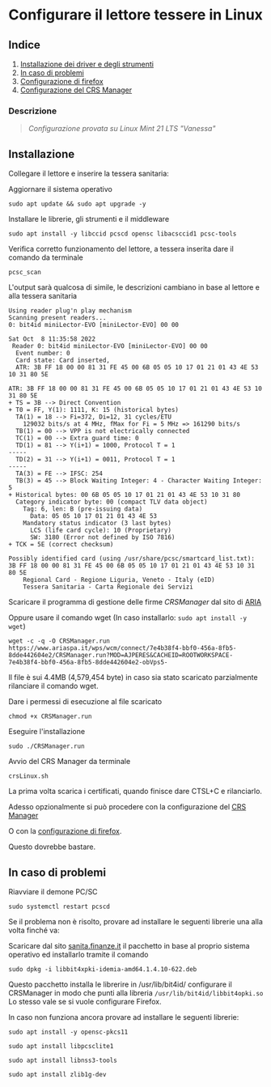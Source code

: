 # Configurare il lettore tessere in Linux

## Indice
1. [Installazione dei driver e degli strumenti](#installazione)
2. [In caso di problemi](#problemi)
3. [Configurazione di firefox](./configurazione_firefox.md)
4. [Configurazione del CRS Manager](./configurazione_crsmanager.md)

### Descrizione

> _Configurazione provata su Linux Mint 21 LTS "Vanessa"_

## Installazione<a id="installazione"></a>

Collegare il lettore e inserire la tessera sanitaria:

Aggiornare il sistema operativo

`sudo apt update && sudo apt upgrade -y`

Installare le librerie, gli strumenti e il middleware

`sudo apt install -y libccid pcscd opensc libacsccid1 pcsc-tools`

Verifica corretto funzionamento del lettore, a tessera inserita dare il comando da terminale

`pcsc_scan`

L'output sarà qualcosa di simile, le descrizioni cambiano in base al lettore e alla tessera sanitaria

```
Using reader plug'n play mechanism
Scanning present readers...
0: bit4id miniLector-EVO [miniLector-EVO] 00 00
 
Sat Oct  8 11:35:58 2022
 Reader 0: bit4id miniLector-EVO [miniLector-EVO] 00 00
  Event number: 0
  Card state: Card inserted, 
  ATR: 3B FF 18 00 00 81 31 FE 45 00 6B 05 05 10 17 01 21 01 43 4E 53 10 31 80 5E

ATR: 3B FF 18 00 00 81 31 FE 45 00 6B 05 05 10 17 01 21 01 43 4E 53 10 31 80 5E
+ TS = 3B --> Direct Convention
+ T0 = FF, Y(1): 1111, K: 15 (historical bytes)
  TA(1) = 18 --> Fi=372, Di=12, 31 cycles/ETU
    129032 bits/s at 4 MHz, fMax for Fi = 5 MHz => 161290 bits/s
  TB(1) = 00 --> VPP is not electrically connected
  TC(1) = 00 --> Extra guard time: 0
  TD(1) = 81 --> Y(i+1) = 1000, Protocol T = 1 
-----
  TD(2) = 31 --> Y(i+1) = 0011, Protocol T = 1 
-----
  TA(3) = FE --> IFSC: 254
  TB(3) = 45 --> Block Waiting Integer: 4 - Character Waiting Integer: 5
+ Historical bytes: 00 6B 05 05 10 17 01 21 01 43 4E 53 10 31 80
  Category indicator byte: 00 (compact TLV data object)
    Tag: 6, len: B (pre-issuing data)
      Data: 05 05 10 17 01 21 01 43 4E 53
    Mandatory status indicator (3 last bytes)
      LCS (life card cycle): 10 (Proprietary)
      SW: 3180 (Error not defined by ISO 7816)
+ TCK = 5E (correct checksum)

Possibly identified card (using /usr/share/pcsc/smartcard_list.txt):
3B FF 18 00 00 81 31 FE 45 00 6B 05 05 10 17 01 21 01 43 4E 53 10 31 80 5E
	Regional Card - Regione Liguria, Veneto - Italy (eID)
	Tessera Sanitaria - Carta Regionale dei Servizi
```

Scaricare il programma di gestione delle firme _CRSManager_ dal sito di [ARIA](https://www.ariaspa.it/wps/portal/Aria/Home/DettaglioRedazionale/cosa--facciamo/innovazione-digitale/certificazione-digitale/software-cns)

Oppure usare il comando wget (In caso installarlo: `sudo apt install -y wget`)

`wget -c -q -O CRSManager.run https://www.ariaspa.it/wps/wcm/connect/7e4b38f4-bbf0-456a-8fb5-8dde442604e2/CRSManager.run?MOD=AJPERES&CACHEID=ROOTWORKSPACE-7e4b38f4-bbf0-456a-8fb5-8dde442604e2-obVps5-`

Il file è sui 4.4MB (4,579,454 byte) in caso sia stato scaricato parzialmente rilanciare il comando wget.

Dare i permessi di esecuzione al file scaricato

`chmod +x CRSManager.run`

Eseguire l'installazione

`sudo ./CRSManager.run`

Avvio del CRS Manager da terminale

`crsLinux.sh`

La prima volta scarica i certificati, quando finisce dare CTSL+C e rilanciarlo.

Adesso opzionalmente si può procedere con la configurazione del [CRS Manager](./configurazione_crsmanager.md)

O con la [configurazione di firefox](./configurazione_firefox.md).

Questo dovrebbe bastare.

## In caso di problemi<a id="problemi"></a>

Riavviare il demone PC/SC

`sudo systemctl restart pcscd`

Se il problema non è risolto, provare ad installare le seguenti librerie una alla volta finché va:

Scaricare dal sito [sanita.finanze.it](https://sistemats1.sanita.finanze.it/portale/elenco-driver-cittadini-modalita-accesso) il pacchetto in base al proprio sistema operativo ed installarlo tramite il comando

`sudo dpkg -i libbit4xpki-idemia-amd64.1.4.10-622.deb`

Questo pacchetto installa le librerire in /usr/lib/bit4id/ configurare il CRSManager in modo che punti alla libreria `/usr/lib/bit4id/libbit4opki.so`
Lo stesso vale se si vuole configurare Firefox.

In caso non funziona ancora provare ad installare le seguenti librerie:

`sudo apt install -y opensc-pkcs11`

`sudo apt install libpcsclite1`

`sudo apt install libnss3-tools`

`sudo apt install zlib1g-dev`
